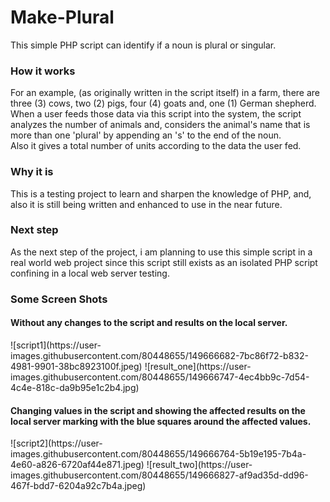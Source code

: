 # Make-Plural
This simple PHP script can identify if a noun is plural or singular.

<h3> How it works </h3>

For an example, (as originally written in the script itself) in a farm, there are three (3) cows, two (2) pigs, four (4) goats and, one (1) German shepherd. 
When a user feeds those data via this script into the system, the script analyzes the number of animals and, 
considers the animal's name that is more than one 'plural' by appending an 's' to the end of the noun.  
Also it gives a total number of units according to the data the user fed.

<h3> Why it is </h3>

This is a testing project to learn and sharpen the knowledge of PHP, and, also it is still being written and enhanced
to use in the near future. 

<h3> Next step </h3>

As the next step of the project, i am planning to use this simple script in a real world web project since this script still exists as an isolated PHP script 
confining in a local web server testing. 

<h3> Some Screen Shots </h3>

<h4> Without any changes to the script and results on the local server. </h4>
![script1](https://user-images.githubusercontent.com/80448655/149666682-7bc86f72-b832-4981-9901-38bc8923100f.jpeg)
![result_one](https://user-images.githubusercontent.com/80448655/149666747-4ec4bb9c-7d54-4c4e-818c-da9b95e1c2b4.jpg)


<h4> Changing values in the script and showing the affected results on the local server marking with the blue squares around the affected values. </h4> 
![script2](https://user-images.githubusercontent.com/80448655/149666764-5b19e195-7b4a-4e60-a826-6720af44e871.jpeg)
![result_two](https://user-images.githubusercontent.com/80448655/149666827-af9ad35d-dd96-467f-bdd7-6204a92c7b4a.jpeg)



